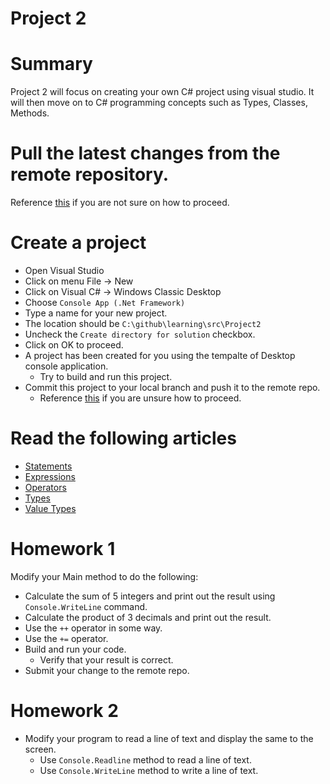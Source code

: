 # Project 2

# Summary
Project 2 will focus on creating your own C# project using visual studio.  It will then move on to C# programming concepts such as Types, Classes, Methods.

# Pull the latest changes from the remote repository.
Reference [this](../Project1/readme.md#pull-the-lastest-update-from-the-remote-repo) if you are not sure on how to proceed. 

# Create a project
* Open Visual Studio
* Click on menu File -> New
* Click on Visual C# -> Windows Classic Desktop
* Choose `Console App (.Net Framework)`
* Type a name for your new project.
* The location should be `C:\github\learning\src\Project2`
* Uncheck the `Create directory for solution` checkbox.
* Click on OK to proceed.
* A project has been created for you using the tempalte of Desktop console application.
    * Try to build and run this project.
* Commit this project to your local branch and push it to the remote repo.
    * Reference [this](../../README.md#make-a-change) if you are unsure how to proceed.


# Read the following articles
* [Statements](https://docs.microsoft.com/en-us/dotnet/csharp/programming-guide/statements-expressions-operators/statements)
* [Expressions](https://docs.microsoft.com/en-us/dotnet/csharp/programming-guide/statements-expressions-operators/expressions)
* [Operators](https://docs.microsoft.com/en-us/dotnet/csharp/programming-guide/statements-expressions-operators/operators)
* [Types](https://docs.microsoft.com/en-us/dotnet/csharp/programming-guide/types/index)
* [Value Types](https://docs.microsoft.com/en-us/dotnet/csharp/language-reference/keywords/value-types)

# Homework 1
Modify your Main method to do the following:
* Calculate the sum of 5 integers and print out the result using `Console.WriteLine` command.
* Calculate the product of 3 decimals and print out the result.
* Use the `++` operator in some way.
* Use the `+=` operator.
* Build and run your code.
    * Verify that your result is correct.
* Submit your change to the remote repo.


# Homework 2
* Modify your program to read a line of text and display the same to the screen.
	* Use `Console.Readline` method to read a line of text.
	* Use `Console.WriteLine` method to write a line of text.